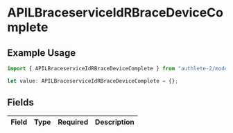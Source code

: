 # APILBraceserviceIdRBraceDeviceComplete

## Example Usage

```typescript
import { APILBraceserviceIdRBraceDeviceComplete } from "authlete-2/models";

let value: APILBraceserviceIdRBraceDeviceComplete = {};
```

## Fields

| Field       | Type        | Required    | Description |
| ----------- | ----------- | ----------- | ----------- |